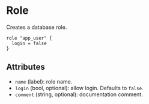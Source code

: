# Role

Creates a database role.

```hcl
role "app_user" {
  login = false
}
```

## Attributes
- `name` (label): role name.
- `login` (bool, optional): allow login. Defaults to `false`.
- `comment` (string, optional): documentation comment.
